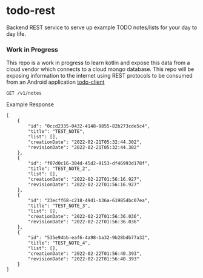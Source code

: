 # todo-rest
Backend REST service to serve up example TODO notes/lists for your day to day life.

### **Work in Progress**
This repo is a work in progress to learn kotlin and expose this data from a cloud vendor which connects to a cloud mongo database. This repo will be exposing information
to the internet using REST protocols to be consumed from an Android application [todo-client](https://github.com/ghostsonyx/todo-client)

`GET /v1/notes`

Example Response
```
[
    {
        "id": "0ccd2335-0432-4148-9855-82b273cde5c4",
        "title": "TEST_NOTE",
        "list": [],
        "creationDate": "2022-02-21T05:32:44.302",
        "revisionDate": "2022-02-21T05:32:44.302"
    },
    {
        "id": "f07d0c16-384d-45d2-9153-df46993d178f",
        "title": "TEST_NOTE_2",
        "list": [],
        "creationDate": "2022-02-22T01:56:16.927",
        "revisionDate": "2022-02-22T01:56:16.927"
    },
    {
        "id": "23ecff68-c218-49d1-b36a-619854bc07ea",
        "title": "TEST_NOTE_3",
        "list": [],
        "creationDate": "2022-02-22T01:56:36.036",
        "revisionDate": "2022-02-22T01:56:36.036"
    },
    {
        "id": "535e94bb-eaf6-4a98-ba32-9b28bdb77a32",
        "title": "TEST_NOTE_4",
        "list": [],
        "creationDate": "2022-02-22T01:56:40.393",
        "revisionDate": "2022-02-22T01:56:40.393"
    }
]
```
